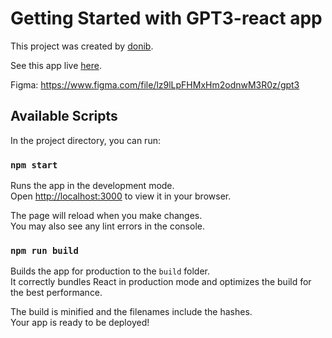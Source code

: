 # Getting Started with GPT3-react app

This project was created by [donib](https://linkedin.com/in/idonib).

See this app live [here](https://gpt3-react-ten.vercel.app/).

Figma: https://www.figma.com/file/lz9lLpFHMxHm2odnwM3R0z/gpt3

## Available Scripts

In the project directory, you can run:

### `npm start`

Runs the app in the development mode.\
Open [http://localhost:3000](http://localhost:3000) to view it in your browser.

The page will reload when you make changes.\
You may also see any lint errors in the console.

### `npm run build`

Builds the app for production to the `build` folder.\
It correctly bundles React in production mode and optimizes the build for the best performance.

The build is minified and the filenames include the hashes.\
Your app is ready to be deployed!
